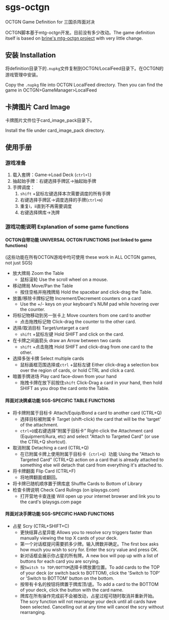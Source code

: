 sgs-octgn
=========

OCTGN Game Definition for 三国杀阵面对决

OCTGN脚本基于mtg-octgn开发。目前没有多少改动。The game definition itself is based on [brine's mtg-octgn project](https://github.com/brine/mtg-octgn) with very little change.

## 安装 Installation
将definition目录下的`.nupkg`文件复制到OCTGN/LocalFeed目录下。在OCTGN的游戏管理中安装。

Copy the `.nupkg` file into OCTGN LocalFeed directory. Then you can find the game in OCTGN>GameManager>LocalFeed

## 卡牌图片 Card Image
卡牌图片文件位于card_image_pack目录下。

Install the file under card_image_pack directory.

## 使用手册

### 游戏准备

1. 载入套牌：Game->Load Deck (`ctrl+l`)
2. 抽起始手牌：右键选择手牌区->抽起始手牌
3. 手牌调度：
	1. `shift` +鼠标左键选择本次需要调度的所有手牌
	2. 右键选择手牌区->调度选择的手牌(`ctrl+m`)
	3. 重复i，ii直到不再需要调度
	3. 右键选择牌库->洗牌

### 游戏功能说明 Explanation of some game functions

#### OCTGN自带功能 UNIVERSAL OCTGN FUNCTIONS (not linked to game functions)

(这些功能在所有OCTGN游戏中均可使用 these work in ALL OCTGN games, not just SGS)

* 放大牌局 Zoom the Table
	* 鼠标滚轮 Use the scroll wheel on a mouse.
* 移动牌局 Move/Pan the Table
	* 按住空格并拖拽牌局 Hold the spacebar and click-drag the Table.
* 放置/移除卡牌标记物 Increment/Decrement counters on a card
	* Use the +/- keys on your keyboard's NUM pad while hovering over the counter.
* 将标记物移动到另一张卡上 Move counters from one card to another
	* 点击拖拽标记物 Click-drag the counter to the other card.
* 选择/取消目标 Target/untarget a card
	* `shift` +鼠标左键 Hold SHIFT and click on the card.
* 在卡牌之间画箭头 draw an Arrow between two cards
	* `shift` +点击拖拽 Hold SHIFT and click-drag from one card to the other.
* 选择多张卡牌 Select multiple cards
	* 鼠标画框范围选择或`ctrl` +鼠标左键 Either click-drag a selection box over the region of cards, or hold CTRL and click a card.
* 暗置手牌进场 Play card face-down from your hand
	* 拖拽卡牌在放下前按住`shift` Click-Drag a card in your hand, then hold SHIFT as you drop the card onto the Table.


#### 阵面对决牌桌功能 SGS-SPECIFIC TABLE FUNCTIONS
* 将卡牌附属于目标卡 Attach/Equip/Bond a card to another card (CTRL+Q)
	* 选择目标被附属卡 Target (shift-click) the card that will be the 'target' of the attachment.
	* `ctrl+Q`或右键选择“附属于目标卡” Right-click the Attachment card (Equipment/Aura, etc) and select "Attach to Targeted Card" (or use the CTRL+Q shortcut).
* 取消附属 Detaching a card (CTRL+Q)
	* 在已附属卡牌上使用附属于目标卡（`ctrl+Q`）功能 Using the "Attach to Targeted Card" (CTRL+Q) action on a card that is already attached to something else will detach that card from everything it's attached to.
* 将卡牌翻面 Flip Card (CTRL+F)
	* 将地牌翻面或翻回。
* 将卡牌已随机顺序置于牌库底 Shuffle Cards to Bottom of Library
* 检查卡牌说明 Check Card Rulings (on iplaysgs.com)
	* 打开营地卡查连接 Will open up your internet browser and link you to the card's iplaysgs.com page

#### 阵面对决手牌功能 SGS-SPECIFIC HAND FUNCTIONS
* 占星 Scry (CTRL+SHIFT+C)
	* 更快结算占星异能 Allows you to resolve scry triggers faster than manually viewing the top X cards of your deck.
	* 第一个对话框提问需要抓多少牌。输入牌数并确定。The first box asks how much you wish to scry for.  Enter the scry value and press OK.
	* 新对话框会展示你占星的所有牌。A new box will pop up with a list of buttons for each card you are scrying.
	* 按`Switch to TOP/BOTTOM`选择卡牌放置位置。To add cards to the TOP of your deck (or switch back to BOTTOM), click the 'Switch to TOP' or 'Switch to BOTTOM' button on the bottom.
	* 按带有卡名的按钮将牌置于牌库顶/底。To add a card to the BOTTOM of your deck, click the button with the card name.
	* 牌库在所有操作完成前不会被改动，占星过程可随时取消并重新开始。The scry function will not rearrange your deck until all cards have been selected.  Cancelling out at any time will cancel the scry without rearranging.


